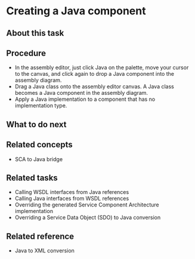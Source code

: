 <!-- image -->

# Creating a Java component

## About this task

## Procedure

- In the assembly editor, just click Java on
the palette, move your cursor to the canvas, and click again to drop a Java component
into the assembly diagram.
- Drag a Java class onto the assembly editor canvas. A Java class
becomes a Java component in the assembly diagram.
- Apply a Java implementation to a component that
has no implementation type.

## What to do next

## Related concepts

- SCA to Java bridge

## Related tasks

- Calling WSDL interfaces from Java references
- Calling Java interfaces from WSDL references
- Overriding the generated Service Component Architecture implementation
- Overriding a Service Data Object (SDO) to Java conversion

## Related reference

- Java to XML conversion